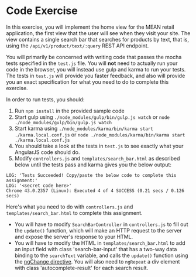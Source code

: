 # Code Exercise

In this exercise, you will implement the home view for the MEAN retail
application, the first view that the user will see when they visit your
site. The view contains a single search bar that searches for products by
text, that is, using the `/api/v1/product/text/:query` REST API endpoint.

You will primarily be concerned with writing code that passes the mocha tests
specified in the `test.js` file. You will **not** need to actually run your
code in the browser, you will instead use gulp and karma to run your
tests. The tests in `test.js` will provide you faster feedback, and
also will provide you an exact specification for what you need to do to complete
this exercise.

In order to run tests, you should:

1. Run `npm install` in the provided sample code
1. Start gulp using `./node_modules/gulp/bin/gulp.js watch` or `node ./node_modules/gulp/bin/gulp.js watch`
1. Start karma using `./node_modules/karma/bin/karma start ./karma.local.conf.js` or `node ./node_modules/karma/bin/karma start ./karma.local.conf.js`
1. You should take a look at the tests in `test.js` to see exactly what your AngularJS code should do.
1. Modify `controllers.js` and `templates/search_bar.html` as described below
until the tests pass and karma gives you the below output:

```
LOG: 'Tests Succeeded! Copy/paste the below code to complete this assignment:'
LOG: '<secret code here>'
Chrome 43.0.2357 (Linux): Executed 4 of 4 SUCCESS (0.21 secs / 0.126 secs)
```

Here's what you need to do with `controllers.js` and
`templates/search_bar.html` to complete this assignment.

* You will have to modify `SearchBarController` in `controllers.js` to fill
out the `update()` function, which will make an HTTP request to the server and
expose the server's response to your HTML.
* You will have to modify the HTML in `templates/search_bar.html` to add an
input field with class 'search-bar-input' that has a two-way data binding to
the `searchText` variable, and calls the `update()` function using the
[ngChange directive](https://docs.angularjs.org/api/ng/directive/ngChange).
You will also need to `ngRepeat` a div element with class 'autocomplete-result'
for each search result.
